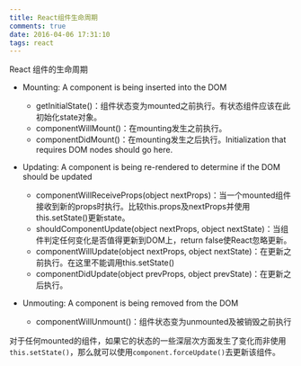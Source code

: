 ```yaml
---
title: React组件生命周期
comments: true
date: 2016-04-06 17:31:10
tags: react
---
```


React 组件的生命周期

* Mounting: A component is being inserted into the DOM
  * getInitialState()：组件状态变为mounted之前执行。有状态组件应该在此初始化state对象。
  * componentWillMount()：在mounting发生之前执行。
  * componentDidMount()：在mounting发生之后执行。Initialization that requires DOM nodes should go here.

* Updating: A component is being re-rendered to determine if the DOM should be updated
  * componentWillReceiveProps(object nextProps)：当一个mounted组件接收到新的props时执行。比较this.props及nextProps并使用this.setState()更新state。
  * shouldComponentUpdate(object nextProps, object nextState)：当组件判定任何变化是否值得更新到DOM上，return false使React忽略更新。
  * componentWillUpdate(object nextProps, object nextState)：在更新之前执行。在这里不能调用this.setState()
  * componentDidUpdate(object prevProps, object prevState)：在更新之后执行。

* Unmouting: A component is being removed from the DOM
  * componentWillUnmount()：组件状态变为unmounted及被销毁之前执行

对于任何mounted的组件，如果它的状态的一些深层次方面发生了变化而非使用`this.setState()`，那么就可以使用`component.forceUpdate()`去更新该组件。

